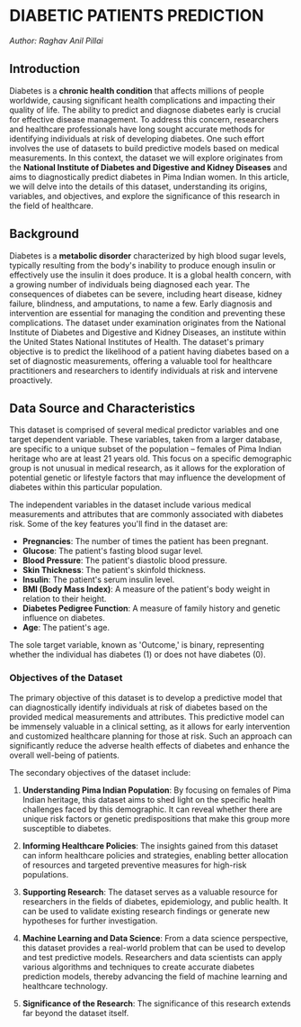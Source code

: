 # **DIABETIC PATIENTS PREDICTION**

*Author: Raghav Anil Pillai*

## Introduction

Diabetes is a **chronic health condition** that affects millions of people worldwide, causing significant health complications and impacting their quality of life. The ability to predict and diagnose diabetes early is crucial for effective disease management. To address this concern, researchers and healthcare professionals have long sought accurate methods for identifying individuals at risk of developing diabetes. One such effort involves the use of datasets to build predictive models based on medical measurements. In this context, the dataset we will explore originates from the **National Institute of Diabetes and Digestive and Kidney Diseases** and aims to diagnostically predict diabetes in Pima Indian women. In this article, we will delve into the details of this dataset, understanding its origins, variables, and objectives, and explore the significance of this research in the field of healthcare.

## Background

Diabetes is a **metabolic disorder** characterized by high blood sugar levels, typically resulting from the body's inability to produce enough insulin or effectively use the insulin it does produce. It is a global health concern, with a growing number of individuals being diagnosed each year. The consequences of diabetes can be severe, including heart disease, kidney failure, blindness, and amputations, to name a few. Early diagnosis and intervention are essential for managing the condition and preventing these complications. The dataset under examination originates from the National Institute of Diabetes and Digestive and Kidney Diseases, an institute within the United States National Institutes of Health. The dataset's primary objective is to predict the likelihood of a patient having diabetes based on a set of diagnostic measurements, offering a valuable tool for healthcare practitioners and researchers to identify individuals at risk and intervene proactively.

## Data Source and Characteristics

This dataset is comprised of several medical predictor variables and one target dependent variable. These variables, taken from a larger database, are specific to a unique subset of the population – females of Pima Indian heritage who are at least 21 years old. This focus on a specific demographic group is not unusual in medical research, as it allows for the exploration of potential genetic or lifestyle factors that may influence the development of diabetes within this particular population.

The independent variables in the dataset include various medical measurements and attributes that are commonly associated with diabetes risk. Some of the key features you'll find in the dataset are:

- **Pregnancies**: The number of times the patient has been pregnant.
- **Glucose**: The patient's fasting blood sugar level.
- **Blood Pressure**: The patient's diastolic blood pressure.
- **Skin Thickness**: The patient's skinfold thickness.
- **Insulin**: The patient's serum insulin level.
- **BMI (Body Mass Index)**: A measure of the patient's body weight in relation to their height.
- **Diabetes Pedigree Function**: A measure of family history and genetic influence on diabetes.
- **Age**: The patient's age.

The sole target variable, known as 'Outcome,' is binary, representing whether the individual has diabetes (1) or does not have diabetes (0).

### Objectives of the Dataset

The primary objective of this dataset is to develop a predictive model that can diagnostically identify individuals at risk of diabetes based on the provided medical measurements and attributes. This predictive model can be immensely valuable in a clinical setting, as it allows for early intervention and customized healthcare planning for those at risk. Such an approach can significantly reduce the adverse health effects of diabetes and enhance the overall well-being of patients.

The secondary objectives of the dataset include:

1. **Understanding Pima Indian Population**: By focusing on females of Pima Indian heritage, this dataset aims to shed light on the specific health challenges faced by this demographic. It can reveal whether there are unique risk factors or genetic predispositions that make this group more susceptible to diabetes.

2. **Informing Healthcare Policies**: The insights gained from this dataset can inform healthcare policies and strategies, enabling better allocation of resources and targeted preventive measures for high-risk populations.

3. **Supporting Research**: The dataset serves as a valuable resource for researchers in the fields of diabetes, epidemiology, and public health. It can be used to validate existing research findings or generate new hypotheses for further investigation.

4. **Machine Learning and Data Science**: From a data science perspective, this dataset provides a real-world problem that can be used to develop and test predictive models. Researchers and data scientists can apply various algorithms and techniques to create accurate diabetes prediction models, thereby advancing the field of machine learning and healthcare technology.

5. **Significance of the Research**: The significance of this research extends far beyond the dataset itself.
